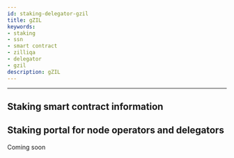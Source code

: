```yaml
---
id: staking-delegator-gzil
title: gZIL
keywords: 
- staking
- ssn
- smart contract
- zilliqa	
- delegator
- gzil
description: gZIL
---
```

---

## Staking smart contract information

## Staking portal for node operators and delegators
Coming soon